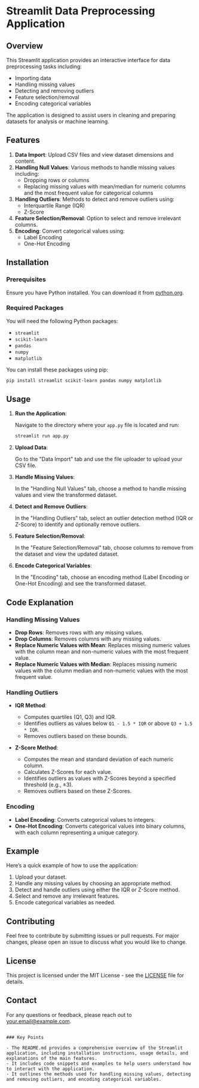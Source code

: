 
# Streamlit Data Preprocessing Application

## Overview

This Streamlit application provides an interactive interface for data preprocessing tasks including:
- Importing data
- Handling missing values
- Detecting and removing outliers
- Feature selection/removal
- Encoding categorical variables

The application is designed to assist users in cleaning and preparing datasets for analysis or machine learning.

## Features

1. **Data Import**: Upload CSV files and view dataset dimensions and content.
2. **Handling Null Values**: Various methods to handle missing values including:
   - Dropping rows or columns
   - Replacing missing values with mean/median for numeric columns and the most frequent value for categorical columns
3. **Handling Outliers**: Methods to detect and remove outliers using:
   - Interquartile Range (IQR)
   - Z-Score
4. **Feature Selection/Removal**: Option to select and remove irrelevant columns.
5. **Encoding**: Convert categorical values using:
   - Label Encoding
   - One-Hot Encoding

## Installation

### Prerequisites

Ensure you have Python installed. You can download it from [python.org](https://www.python.org/downloads/).

### Required Packages

You will need the following Python packages:
- `streamlit`
- `scikit-learn`
- `pandas`
- `numpy`
- `matplotlib`

You can install these packages using pip:
```bash
pip install streamlit scikit-learn pandas numpy matplotlib
```

## Usage

1. **Run the Application**:

   Navigate to the directory where your `app.py` file is located and run:
   ```bash
   streamlit run app.py
   ```

2. **Upload Data**:

   Go to the "Data Import" tab and use the file uploader to upload your CSV file.

3. **Handle Missing Values**:

   In the "Handling Null Values" tab, choose a method to handle missing values and view the transformed dataset.

4. **Detect and Remove Outliers**:

   In the "Handling Outliers" tab, select an outlier detection method (IQR or Z-Score) to identify and optionally remove outliers.

5. **Feature Selection/Removal**:

   In the "Feature Selection/Removal" tab, choose columns to remove from the dataset and view the updated dataset.

6. **Encode Categorical Variables**:

   In the "Encoding" tab, choose an encoding method (Label Encoding or One-Hot Encoding) and see the transformed dataset.

## Code Explanation

### Handling Missing Values

- **Drop Rows**: Removes rows with any missing values.
- **Drop Columns**: Removes columns with any missing values.
- **Replace Numeric Values with Mean**: Replaces missing numeric values with the column mean and non-numeric values with the most frequent value.
- **Replace Numeric Values with Median**: Replaces missing numeric values with the column median and non-numeric values with the most frequent value.

### Handling Outliers

- **IQR Method**:
  - Computes quartiles (Q1, Q3) and IQR.
  - Identifies outliers as values below `Q1 - 1.5 * IQR` or above `Q3 + 1.5 * IQR`.
  - Removes outliers based on these bounds.

- **Z-Score Method**:
  - Computes the mean and standard deviation of each numeric column.
  - Calculates Z-Scores for each value.
  - Identifies outliers as values with Z-Scores beyond a specified threshold (e.g., ±3).
  - Removes outliers based on these Z-Scores.

### Encoding

- **Label Encoding**: Converts categorical values to integers.
- **One-Hot Encoding**: Converts categorical values into binary columns, with each column representing a unique category.

## Example

Here’s a quick example of how to use the application:

1. Upload your dataset.
2. Handle any missing values by choosing an appropriate method.
3. Detect and handle outliers using either the IQR or Z-Score method.
4. Select and remove any irrelevant features.
5. Encode categorical variables as needed.

## Contributing

Feel free to contribute by submitting issues or pull requests. For major changes, please open an issue to discuss what you would like to change.

## License

This project is licensed under the MIT License - see the [LICENSE](LICENSE) file for details.

## Contact

For any questions or feedback, please reach out to [your.email@example.com](mailto:your.email@example.com).

```

### Key Points

- The README.md provides a comprehensive overview of the Streamlit application, including installation instructions, usage details, and explanations of the main features.
- It includes code snippets and examples to help users understand how to interact with the application.
- It outlines the methods used for handling missing values, detecting and removing outliers, and encoding categorical variables.

